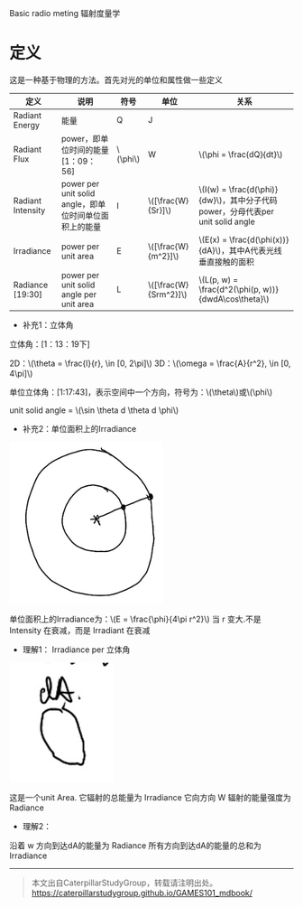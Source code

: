 Basic radio meting 辐射度量学

# 定义

这是一种基于物理的方法。首先对光的单位和属性做一些定义

|定义|说明|符号|单位|关系|
|---|---|---|---|---|
|Radiant Energy|能量| Q| J||
|Radiant Flux|power，即单位时间的能量[1：09：56]|\\(\phi\\)|W|\\(\phi = \frac{dQ}{dt}\\)|
|Radiant Intensity|power per unit solid angle，即单位时间单位面积上的能量|I|\\([\frac{W}{Sr}]\\)|\\(I(w) = \frac{d(\phi)}{dw}\\)，其中分子代码power，分母代表per unit solid angle|
|Irradiance|power per unit area|E|\\([\frac{W}{m^2}]\\)|\\(E(x) = \frac{d(\phi(x))}{dA}\\)，其中A代表光线垂直接触的面积|
|Radiance [19:30]|power per unit solid angle per unit area|L|\\([\frac{W}{Srm^2}]\\)|\\(L(p, w) = \frac{d^2(\phi(p, w))}{dwdA\cos\theta}\\)|

- 补充1：立体角

立体角：[1：13：19下]

2D：\\(\theta = \frac{l}{r}, \in [0, 2\pi]\\)
3D：\\(\omega = \frac{A}{r^2}, \in [0, 4\pi]\\)

单位立体角：[1:17:43]，表示空间中一个方向，符号为：\\(\theta\\)或\\(\phi\\)

unit solid angle = \\(\sin \theta d \theta d \phi\\)

- 补充2：单位面积上的Irradiance

![](../assets/18.PNG)

单位面积上的Irradiance为：\\(E = \frac{\phi}{4\pi r^2}\\)
当 r 变大.不是 Intensity 在衰减，而是 Irradiant 在衰减

- 理解1： Irradiance per 立体角

![](../assets/19.PNG)

这是一个unit Area.
它辐射的总能量为 Irradiance
它向方向 W 辐射的能量强度为 Radiance

- 理解2：

沿着 w 方向到达dA的能量为 Radiance
所有方向到达dA的能量的总和为 Irradiance


------------------------------

> 本文出自CaterpillarStudyGroup，转载请注明出处。  
> https://caterpillarstudygroup.github.io/GAMES101_mdbook/
